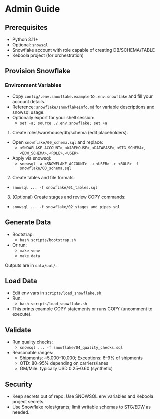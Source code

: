 # Admin Guide

## Prerequisites

- Python 3.11+
- Optional: `snowsql`
- Snowflake account with role capable of creating DB/SCHEMA/TABLE
- Keboola project (for orchestration)

## Provision Snowflake

### Environment Variables

- Copy `config/.env.snowflake.example` to `.env.snowflake` and fill your account details.
- Reference: `snowflake/snowflakeInfo.md` for variable descriptions and snowsql usage.
- Optionally export for your shell session:
  - `set -a; source ./.env.snowflake; set +a`

1) Create roles/warehouse/db/schema (edit placeholders).
- Open `snowflake/00_schema.sql` and replace:
  - `<SNOWFLAKE_ACCOUNT>`, `<WAREHOUSE>`, `<DATABASE>`, `<STG_SCHEMA>`, `<EDW_SCHEMA>`, `<ROLE>`, `<USER>`
- Apply via snowsql:
  - `snowsql -a <SNOWFLAKE_ACCOUNT> -u <USER> -r <ROLE> -f snowflake/00_schema.sql`

2) Create tables and file formats:
- `snowsql ... -f snowflake/01_tables.sql`

3) (Optional) Create stages and review COPY commands:
- `snowsql ... -f snowflake/02_stages_and_pipes.sql`

## Generate Data

- Bootstrap:
  - `bash scripts/bootstrap.sh`
- Or run:
  - `make venv`
  - `make data`

Outputs are in `data/out/`.

## Load Data

- Edit env vars in `scripts/load_snowflake.sh`
- Run:
  - `bash scripts/load_snowflake.sh`
- This prints example COPY statements or runs COPY (uncomment to execute).

## Validate

- Run quality checks:
  - `snowsql ... -f snowflake/04_quality_checks.sql`
- Reasonable ranges:
  - Shipments: ~5,000–10,000; Exceptions: 6–9% of shipments
  - OTD: 80–95% depending on carriers/lanes
  - GM/Mile: typically USD $0.25–$0.60 (synthetic)

## Security

- Keep secrets out of repo. Use SNOWSQL env variables and Keboola project secrets.
- Use Snowflake roles/grants; limit writable schemas to STG/EDW as needed.
